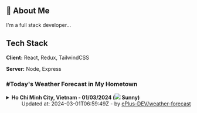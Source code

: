 ## 🚀 About Me
I'm a full stack developer...


## Tech Stack

**Client:** React, Redux, TailwindCSS

**Server:** Node, Express

### #Today's Weather Forecast in My Hometown



<details>
    <summary><b>Ho Chi Minh City, Vietnam - 01/03/2024 (<img src="https://cdn.weatherapi.com/weather/64x64/day/113.png" /> Sunny)</b>
    </summary>

    
<table>
    <tr>
        <th>Hour</th>
        <td>00:00</td><td>01:00</td><td>02:00</td><td>03:00</td><td>04:00</td><td>05:00</td><td>06:00</td><td>07:00</td><td>08:00</td><td>09:00</td><td>10:00</td><td>11:00</td><td>12:00</td><td>13:00</td><td>14:00</td><td>15:00</td><td>16:00</td><td>17:00</td><td>18:00</td><td>19:00</td><td>20:00</td><td>21:00</td><td>22:00</td><td>23:00</td>
    </tr>
    <tr>
        <th>Weather</th>
        <td><img src="https://cdn.weatherapi.com/weather/64x64/night/113.png"></img></td><td><img src="https://cdn.weatherapi.com/weather/64x64/night/113.png"></img></td><td><img src="https://cdn.weatherapi.com/weather/64x64/night/113.png"></img></td><td><img src="https://cdn.weatherapi.com/weather/64x64/night/113.png"></img></td><td><img src="https://cdn.weatherapi.com/weather/64x64/night/113.png"></img></td><td><img src="https://cdn.weatherapi.com/weather/64x64/night/113.png"></img></td><td><img src="https://cdn.weatherapi.com/weather/64x64/night/113.png"></img></td><td><img src="https://cdn.weatherapi.com/weather/64x64/day/113.png"></img></td><td><img src="https://cdn.weatherapi.com/weather/64x64/day/113.png"></img></td><td><img src="https://cdn.weatherapi.com/weather/64x64/day/113.png"></img></td><td><img src="https://cdn.weatherapi.com/weather/64x64/day/113.png"></img></td><td><img src="https://cdn.weatherapi.com/weather/64x64/day/113.png"></img></td><td><img src="https://cdn.weatherapi.com/weather/64x64/day/116.png"></img></td><td><img src="https://cdn.weatherapi.com/weather/64x64/day/116.png"></img></td><td><img src="https://cdn.weatherapi.com/weather/64x64/day/116.png"></img></td><td><img src="https://cdn.weatherapi.com/weather/64x64/day/113.png"></img></td><td><img src="https://cdn.weatherapi.com/weather/64x64/day/113.png"></img></td><td><img src="https://cdn.weatherapi.com/weather/64x64/day/113.png"></img></td><td><img src="https://cdn.weatherapi.com/weather/64x64/day/113.png"></img></td><td><img src="https://cdn.weatherapi.com/weather/64x64/night/113.png"></img></td><td><img src="https://cdn.weatherapi.com/weather/64x64/night/116.png"></img></td><td><img src="https://cdn.weatherapi.com/weather/64x64/night/116.png"></img></td><td><img src="https://cdn.weatherapi.com/weather/64x64/night/113.png"></img></td><td><img src="https://cdn.weatherapi.com/weather/64x64/night/113.png"></img></td>
    </tr>
    <tr>
        <th>Condition</th>
        <td width="200px">Clear </td><td width="200px">Clear </td><td width="200px">Clear </td><td width="200px">Clear </td><td width="200px">Clear </td><td width="200px">Clear </td><td width="200px">Clear </td><td width="200px">Sunny</td><td width="200px">Sunny</td><td width="200px">Sunny</td><td width="200px">Sunny</td><td width="200px">Sunny</td><td width="200px">Partly Cloudy </td><td width="200px">Partly cloudy</td><td width="200px">Partly Cloudy </td><td width="200px">Sunny</td><td width="200px">Sunny</td><td width="200px">Sunny</td><td width="200px">Sunny</td><td width="200px">Clear </td><td width="200px">Partly Cloudy </td><td width="200px">Partly Cloudy </td><td width="200px">Clear </td><td width="200px">Clear </td>
    </tr>
    <tr>
        <th>Temperature</th>
        <td>26.5 °C</td><td>26.2 °C</td><td>26 °C</td><td>25.8 °C</td><td>25.6 °C</td><td>25.3 °C</td><td>24.9 °C</td><td>25.8 °C</td><td>27.8 °C</td><td>30 °C</td><td>32.2 °C</td><td>34.3 °C</td><td>36.1 °C</td><td>35 °C</td><td>36.6 °C</td><td>34.6 °C</td><td>34.1 °C</td><td>32 °C</td><td>29.5 °C</td><td>28.2 °C</td><td>27.9 °C</td><td>27.9 °C</td><td>27.8 °C</td><td>27.5 °C</td>
    </tr>
    <tr>
        <th>Wind</th>
        <td>15.5 kph</td><td>14.4 kph</td><td>14 kph</td><td>13.7 kph</td><td>13.3 kph</td><td>10.8 kph</td><td>8.6 kph</td><td>7.9 kph</td><td>8.3 kph</td><td>9 kph</td><td>9 kph</td><td>6.8 kph</td><td>5.4 kph</td><td>3.6 kph</td><td>9.4 kph</td><td>22.7 kph</td><td>24.5 kph</td><td>27.4 kph</td><td>24.8 kph</td><td>25.2 kph</td><td>25.6 kph</td><td>24.5 kph</td><td>21.6 kph</td><td>18.4 kph</td>
    </tr>
</table>

</details>

<div align="right">
    Updated at: 2024-03-01T06:59:49Z - by <a target="_blank"
        href="https://github.com/ePlus-DEV/weather-forecast">ePlus-DEV/weather-forecast</a>
</div>